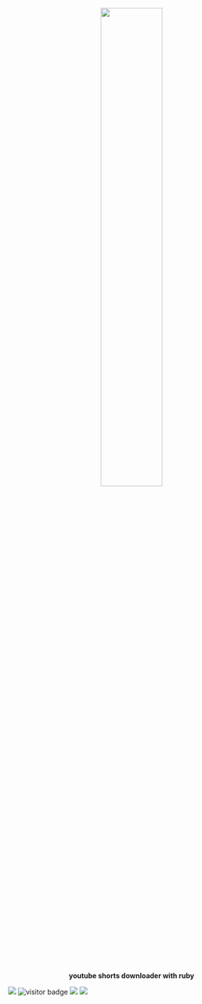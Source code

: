 <p align="center">
<img style="width: 50%; display: block; margin-right: auto; margin-left:auto" src="https://img.shields.io/badge/ruby-%23CC342D.svg?style=for-the-badge&logo=ruby&logoColor=white"/>
</p>
<p align="center"><b>youtube shorts downloader with ruby</p></b>

![](https://img.shields.io/badge/ruby-package-red?logo=ruby)
![visitor badge](https://visitor-badge.glitch.me/badge?page_id=yshort-downloader&left_text=Total%20views)
![](https://img.shields.io/github/downloads/valsztrax/yshort-downloader/total.svg?style=flat&color=yellow&logo=appveyor)
<a href="https://mobile.twitter.com/valzshel" target="_blank"> ![](https://img.shields.io/badge/Twitter-@valszhel-blue?logo=twitter)</a>
